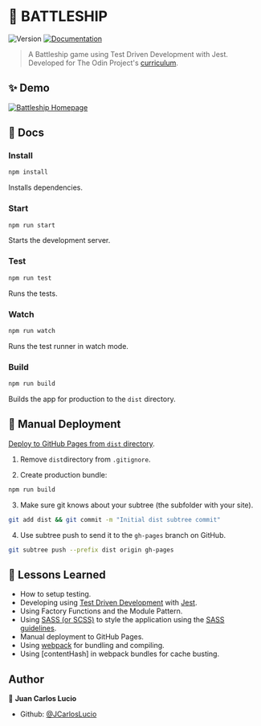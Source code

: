 # 🚢 BATTLESHIP 
![Version](https://img.shields.io/badge/version-1.0.0-blue.svg?cacheSeconds=2592000)
[![Documentation](https://img.shields.io/badge/documentation-yes-brightgreen.svg)](https://github.com/JCarlosLucio/battleship#readme)

> A Battleship game using Test Driven Development with Jest.  
> Developed for The Odin Project's
> [curriculum](https://www.theodinproject.com/lessons/node-path-javascript-battleship). 

## ✨ Demo
[![Battleship Homepage](../media/battleship-desktop.webp?raw=true)](https://jcarloslucio.github.io/battleship)

## 📜 Docs

### Install

```sh
npm install
```
Installs dependencies.

### Start

```sh
npm run start
```
Starts the development server.

### Test

```sh
npm run test
```
Runs the tests. 

### Watch

```sh
npm run watch
```
Runs the test runner in watch mode.

### Build

```sh
npm run build
```

Builds the app for production to the `dist` directory.

## 🚀 Manual Deployment

[Deploy to GitHub Pages from `dist` directory](https://gist.github.com/cobyism/4730490).
1. Remove `dist`directory from `.gitignore`.

2. Create production bundle:

```sh
npm run build

```
3. Make sure git knows about your subtree (the subfolder with your site).

```sh
git add dist && git commit -m "Initial dist subtree commit"
```

4. Use subtree push to send it to the `gh-pages` branch on GitHub.

```sh
git subtree push --prefix dist origin gh-pages
```
## 📖 Lessons Learned

- How to setup testing.
- Developing using [Test Driven Development](https://web.archive.org/web/20211123190134/http://godswillokwara.com/index.php/2016/09/09/the-importance-of-test-driven-development/) with [Jest](https://jestjs.io/).
- Using Factory Functions and the Module Pattern.
- Using [SASS (or SCSS)](https://sass-lang.com/) to style the application using the [SASS guidelines](https://sass-guidelin.es/).
- Manual deployment to GitHub Pages.
- Using [webpack](https://webpack.js.org/) for bundling and compiling.
- Using [contentHash] in webpack bundles for cache busting.
## Author

👤 **Juan Carlos Lucio**

* Github: [@JCarlosLucio](https://github.com/JCarlosLucio)
